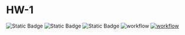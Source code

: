 # HW-1
![Static Badge](https://img.shields.io/badge/language-python-green)
![Static Badge](https://img.shields.io/badge/license-bsl1-green)
![Static Badge](https://img.shields.io/badge/platform-linux-green)
![workflow](https://github.com/CSC510-SE-FALL-2024/HW-1/actions/workflows/test.yml/badge.svg)
[![workflow](https://github.com/CSC510-SE-FALL-20243/HW-1/actions/workflows/autopep8.yml/badge.svg)](https://github.com/CSC510-SE-FALL-20243/HW-1/actions/workflows/autopep8.yml)

